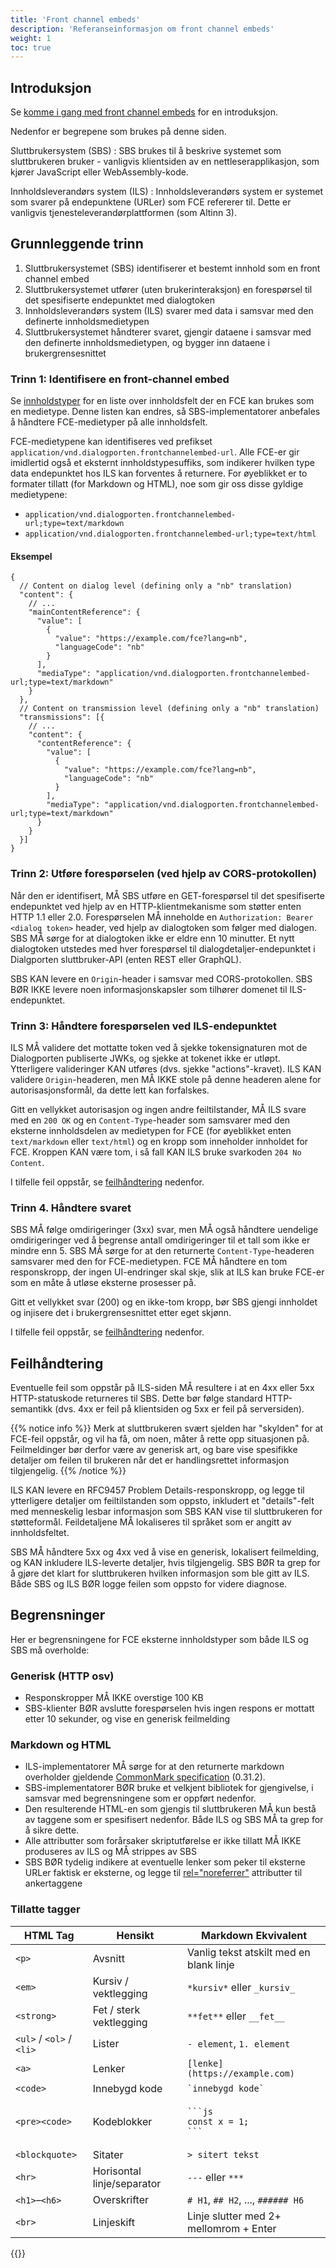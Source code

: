 ```yaml
---
title: 'Front channel embeds'
description: 'Referanseinformasjon om front channel embeds'
weight: 1
toc: true
---
```


## Introduksjon

Se [komme i gang med front channel embeds](/nb/dialogporten/reference/front-end/front-channel-embeds/../../../getting-started/front-channel-embeds/) for en introduksjon.

Nedenfor er begrepene som brukes på denne siden.

Sluttbrukersystem (SBS)
: SBS brukes til å beskrive systemet som sluttbrukeren bruker - vanligvis klientsiden av en nettleserapplikasjon, som kjører JavaScript eller WebAssembly-kode.

Innholdsleverandørs system (ILS)
: Innholdsleverandørs system er systemet som svarer på endepunktene (URLer) som FCE refererer til. Dette er vanligvis tjenesteleverandørplattformen (som Altinn 3).

## Grunnleggende trinn

1. Sluttbrukersystemet (SBS) identifiserer et bestemt innhold som en front channel embed
2. Sluttbrukersystemet utfører (uten brukerinteraksjon) en forespørsel til det spesifiserte endepunktet med dialogtoken
3. Innholdsleverandørs system (ILS) svarer med data i samsvar med den definerte innholdsmedietypen
4. Sluttbrukersystemet håndterer svaret, gjengir dataene i samsvar med den definerte innholdsmedietypen, og bygger inn dataene i brukergrensesnittet

### Trinn 1: Identifisere en front-channel embed

Se [innholdstyper](/nb/dialogporten/reference/front-end/front-channel-embeds/../../content-types/) for en liste over innholdsfelt der en FCE kan brukes som en medietype. Denne listen kan endres, så SBS-implementatorer anbefales å håndtere FCE-medietyper på alle innholdsfelt.

FCE-medietypene kan identifiseres ved prefikset `application/vnd.dialogporten.frontchannelembed-url`. Alle FCE-er gir imidlertid også et eksternt innholdstypesuffiks, som indikerer hvilken type data endepunktet hos ILS kan forventes å returnere. For øyeblikket er to formater tillatt (for Markdown og HTML), noe som gir oss disse gyldige medietypene:

* `application/vnd.dialogporten.frontchannelembed-url;type=text/markdown`
* `application/vnd.dialogporten.frontchannelembed-url;type=text/html`

#### Eksempel

```jsonc
{
  // Content on dialog level (defining only a "nb" translation)
  "content": {
    // ...
    "mainContentReference": {
      "value": [
        {
          "value": "https://example.com/fce?lang=nb",
          "languageCode": "nb"
        }
      ],
      "mediaType": "application/vnd.dialogporten.frontchannelembed-url;type=text/markdown"
    }
  },
  // Content on transmission level (defining only a "nb" translation)
  "transmissions": [{
    // ...
    "content": {
      "contentReference": {
        "value": [
          {
            "value": "https://example.com/fce?lang=nb",
            "languageCode": "nb"
          }
        ],
        "mediaType": "application/vnd.dialogporten.frontchannelembed-url;type=text/markdown"
      }
    }
  }]
}
```


### Trinn 2: Utføre forespørselen (ved hjelp av CORS-protokollen)

Når den er identifisert, MÅ SBS utføre en GET-forespørsel til det spesifiserte endepunktet ved hjelp av en HTTP-klientmekanisme som støtter enten HTTP 1.1 eller 2.0. Forespørselen MÅ inneholde en `Authorization: Bearer <dialog token>` header, ved hjelp av dialogtoken som følger med dialogen. SBS MÅ sørge for at dialogtoken ikke er eldre enn 10 minutter. Et nytt dialogtoken utstedes med hver forespørsel til dialogdetaljer-endepunktet i Dialgporten sluttbruker-API (enten REST eller GraphQL).

SBS KAN levere en `Origin`-header i samsvar med CORS-protokollen. SBS BØR IKKE levere noen informasjonskapsler som tilhører domenet til ILS-endepunktet.

### Trinn 3: Håndtere forespørselen ved ILS-endepunktet

ILS MÅ validere det mottatte token ved å sjekke tokensignaturen mot de Dialogporten publiserte JWKs, og sjekke at tokenet ikke er utløpt. Ytterligere valideringer KAN utføres (dvs. sjekke "actions"-kravet). ILS KAN validere `Origin`-headeren, men MÅ IKKE stole på denne headeren alene for autorisasjonsformål, da dette lett kan forfalskes.

Gitt en vellykket autorisasjon og ingen andre feiltilstander, MÅ ILS svare med en `200 OK` og en `Content-Type`-header som samsvarer med den eksterne innholdsdelen av medietypen for FCE (for øyeblikket enten `text/markdown` eller `text/html`) og en kropp som inneholder innholdet for FCE. Kroppen KAN være tom, i så fall KAN ILS bruke svarkoden `204 No Content`.

I tilfelle feil oppstår, se [feilhåndtering](#feilhåndtering) nedenfor.

### Trinn 4. Håndtere svaret

SBS MÅ følge omdirigeringer (3xx) svar, men MÅ også håndtere uendelige omdirigeringer ved å begrense antall omdirigeringer til et tall som ikke er mindre enn 5. SBS MÅ sørge for at den returnerte `Content-Type`-headeren samsvarer med den for FCE-medietypen. FCE MÅ håndtere en tom responskropp, der ingen UI-endringer skal skje, slik at ILS kan bruke FCE-er som en måte å utløse eksterne prosesser på.

Gitt et vellykket svar (200) og en ikke-tom kropp, bør SBS gjengi innholdet og injisere det i brukergrensesnittet etter eget skjønn.

I tilfelle feil oppstår, se [feilhåndtering](#feilhåndtering) nedenfor.

## Feilhåndtering

Eventuelle feil som oppstår på ILS-siden MÅ resultere i at en 4xx eller 5xx HTTP-statuskode returneres til SBS. Dette bør følge standard HTTP-semantikk (dvs. 4xx er feil på klientsiden og 5xx er feil på serversiden).

{{% notice info %}}
Merk at sluttbrukeren svært sjelden har "skylden" for at FCE-feil oppstår, og vil ha få, om noen, måter å rette opp situasjonen på. Feilmeldinger bør derfor være av generisk art, og bare vise spesifikke detaljer om feilen til brukeren når det er handlingsrettet informasjon tilgjengelig.
{{% /notice %}}

ILS KAN levere en RFC9457 Problem Details-responskropp, og legge til ytterligere detaljer om feiltilstanden som oppsto, inkludert et "details"-felt med menneskelig lesbar informasjon som SBS KAN vise til sluttbrukeren for støtteformål. Feildetaljene MÅ lokaliseres til språket som er angitt av innholdsfeltet.

SBS MÅ håndtere 5xx og 4xx ved å vise en generisk, lokalisert feilmelding, og KAN inkludere ILS-leverte detaljer, hvis tilgjengelig. SBS BØR ta grep for å gjøre det klart for sluttbrukeren hvilken informasjon som ble gitt av ILS. Både SBS og ILS BØR logge feilen som oppsto for videre diagnose.

## Begrensninger

Her er begrensningene for FCE eksterne innholdstyper som både ILS og SBS må overholde:

### Generisk (HTTP osv)

* Responskropper MÅ IKKE overstige 100 KB
* SBS-klienter BØR avslutte forespørselen hvis ingen respons er mottatt etter 10 sekunder, og vise en generisk feilmelding

### Markdown og HTML

* ILS-implementatorer MÅ sørge for at den returnerte markdown overholder gjeldende [CommonMark specification](https://commonmark.org/) (0.31.2).
* SBS-implementatorer BØR bruke et velkjent bibliotek for gjengivelse, i samsvar med begrensningene som er oppført nedenfor.
* Den resulterende HTML-en som gjengis til sluttbrukeren MÅ kun bestå av taggene som er spesifisert nedenfor. Både ILS og SBS MÅ ta grep for å sikre dette.
* Alle attributter som forårsaker skriptutførelse er ikke tillatt MÅ IKKE produseres av ILS og MÅ strippes av SBS
* SBS BØR tydelig indikere at eventuelle lenker som peker til eksterne URLer faktisk er eksterne, og legge til [rel="noreferrer"](https://developer.mozilla.org/en-US/docs/Web/HTML/Reference/Attributes/rel/noreferrer) attributter til ankertaggene


### Tillatte tagger
| HTML Tag         | Hensikt              | Markdown Ekvivalent                     |
| ------------------------ | --------------------------------- | ----------------------------------------------------------- |
| `<p>`          | Avsnitt            | Vanlig tekst atskilt med en blank linje            |
| `<em>`          | Kursiv / vektlegging         | `*kursiv*` eller `_kursiv_`                  |
| `<strong>`        | Fet / sterk vektlegging      | `**fet**` eller `__fet__`                  |
| `<ul>` / `<ol>` / `<li>` | Lister               | `- element`, `1. element`                     |
| `<a>`          | Lenker               | `[lenke](https://example.com)`                |
| `<code>`         | Innebygd kode            | `` `innebygd kode` ``                     |
| `<pre><code>`      | Kodeblokker            | <pre><code>\`\`\`js<br>const x = 1;<br>\`\`\`</code></pre> |
| `<blockquote>`      | Sitater            | `> sitert tekst`                       |
| `<hr>`          | Horisontal linje/separator     | `---` eller `***`                       |
| `<h1>`–`<h6>`      | Overskrifter             | `# H1`, `## H2`, ..., `###### H6`              |
| `<br>`          | Linjeskift            | Linje slutter med 2+ mellomrom + Enter              |

{{<children />}}